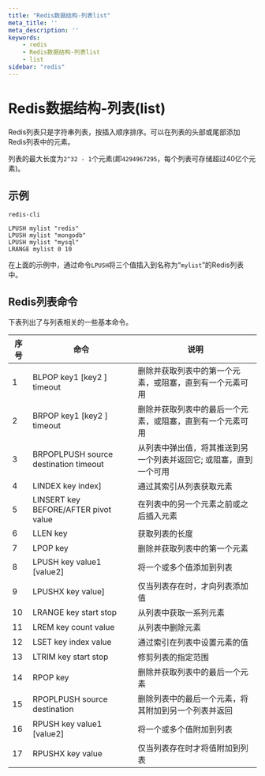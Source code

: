 ```yaml
---
title: "Redis数据结构-列表list"
meta_title: ''
meta_description: ''
keywords: 
    - redis
    - Redis数据结构-列表list
    - list
sidebar: "redis"
---
```

# Redis数据结构-列表(list)

Redis列表只是字符串列表，按插入顺序排序。可以在列表的头部或尾部添加Redis列表中的元素。

列表的最大长度为`2^32 - 1`个元素(即`4294967295`，每个列表可存储超过40亿个元素)。

## 示例

```shell
redis-cli
```
```shell
LPUSH mylist "redis" 
LPUSH mylist "mongodb"
LPUSH mylist "mysql"
LRANGE mylist 0 10  
```

在上面的示例中，通过命令`LPUSH`将三个值插入到名称为“`mylist`”的Redis列表中。

## Redis列表命令

下表列出了与列表相关的一些基本命令。

| 序号 | 命令                                  | 说明                                                         |
| ---- | ------------------------------------- | ------------------------------------------------------------ |
| 1    | BLPOP key1 [key2 \] timeout           | 删除并获取列表中的第一个元素，或阻塞，直到有一个元素可用     |
| 2    | BRPOP key1 [key2 \] timeout           | 删除并获取列表中的最后一个元素，或阻塞，直到有一个元素可用   |
| 3    | BRPOPLPUSH source destination timeout | 从列表中弹出值，将其推送到另一个列表并返回它; 或阻塞，直到一个可用 |
| 4    | LINDEX key index]                     | 通过其索引从列表获取元素                                     |
| 5    | LINSERT key BEFORE/AFTER pivot value  | 在列表中的另一个元素之前或之后插入元素                       |
| 6    | LLEN key                              | 获取列表的长度                                               |
| 7    | LPOP key                              | 删除并获取列表中的第一个元素                                 |
| 8    | LPUSH key value1 [value2\]            | 将一个或多个值添加到列表                                     |
| 9    | LPUSHX key value]                     | 仅当列表存在时，才向列表添加值                               |
| 10   | LRANGE key start stop                 | 从列表中获取一系列元素                                       |
| 11   | LREM key count value                  | 从列表中删除元素                                             |
| 12   | LSET key index value                  | 通过索引在列表中设置元素的值                                 |
| 13   | LTRIM key start stop                  | 修剪列表的指定范围                                           |
| 14   | RPOP key                              | 删除并获取列表中的最后一个元素                               |
| 15   | RPOPLPUSH source destination          | 删除列表中的最后一个元素，将其附加到另一个列表并返回         |
| 16   | RPUSH key value1 [value2\]            | 将一个或多个值附加到列表                                     |
| 17   | RPUSHX key value                      | 仅当列表存在时才将值附加到列表                               |
<code class=backend-type backend-type=free></code>
